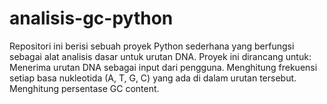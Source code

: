 # analisis-gc-python
Repositori ini berisi sebuah proyek Python sederhana yang berfungsi sebagai alat analisis dasar untuk urutan DNA. Proyek ini dirancang untuk:  Menerima urutan DNA sebagai input dari pengguna.  Menghitung frekuensi setiap basa nukleotida (A, T, G, C) yang ada di dalam urutan tersebut.  Menghitung persentase GC content.
